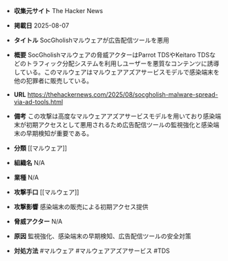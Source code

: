 - **収集元サイト**
The Hacker News

- **掲載日**
2025-08-07

- **タイトル**
SocGholishマルウェアが広告配信ツールを悪用

- **概要**
SocGholishマルウェアの脅威アクターはParrot TDSやKeitaro TDSなどのトラフィック分配システムを利用しユーザーを悪質なコンテンツに誘導している。このマルウェアはマルウェアアズアサービスモデルで感染端末を他の犯罪者に販売している。

- **URL**
https://thehackernews.com/2025/08/socgholish-malware-spread-via-ad-tools.html

- **備考**
この攻撃は高度なマルウェアアズアサービスモデルを用いており感染端末が初期アクセスとして悪用されるため広告配信ツールの監視強化と感染端末の早期検知が重要である。

- **分類**
[[マルウェア]]

- **組織名**
N/A

- **業種**
N/A

- **攻撃手口**
[[マルウェア]]

- **攻撃影響**
感染端末の販売による初期アクセス提供

- **脅威アクター**
N/A

- **原因**
監視強化、感染端末の早期検知、広告配信ツールの安全対策

- **対処方法**
#マルウェア #マルウェアアズアサービス #TDS
